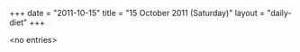 +++
date = "2011-10-15"
title = "15 October 2011 (Saturday)"
layout = "daily-diet"
+++

\<no entries\>